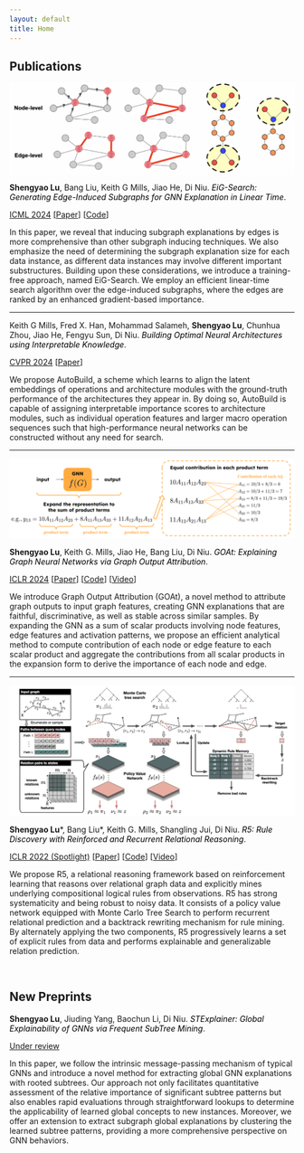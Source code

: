 ```yaml
---
layout: default
title: Home
---
```


## Publications

<img align="center" src="https://github.com/sluxsr/sluxsr.github.io/blob/master/pics/eig_figure1.png?raw=true">

**Shengyao Lu**, Bang Liu, Keith G Mills, Jiao He, Di Niu. <span style="color:black">*EiG-Search: Generating Edge-Induced Subgraphs for GNN Explanation in Linear Time*</span>.

[ICML 2024](https://openreview.net/forum?id=HO0g6cHVZx) [[Paper](https://arxiv.org/pdf/2405.01762)] [[Code](https://github.com/sluxsr/EiG-Search)]

In this paper, we reveal that inducing subgraph explanations by edges is more comprehensive than other subgraph inducing techniques. We also emphasize the need of determining the subgraph explanation size for each data instance, as different data instances may involve different important substructures. Building upon these considerations, we introduce a training-free approach, named EiG-Search. We employ an efficient linear-time search algorithm over the edge-induced subgraphs, where the edges are ranked by an enhanced gradient-based importance. 

- - -

Keith G Mills, Fred X. Han, Mohammad Salameh, **Shengyao Lu**, Chunhua Zhou, Jiao He, Fengyu Sun, Di Niu. <span style="color:black">*Building Optimal Neural Architectures using Interpretable Knowledge*</span>.

[CVPR 2024](https://openreview.net/forum?id=ZPCqYkEyLW) [[Paper](https://arxiv.org/pdf/2403.13293)]

We propose AutoBuild, a scheme which learns to align the latent embeddings of operations and architecture modules with the ground-truth performance of the architectures they appear in. By doing so, AutoBuild is capable of assigning interpretable importance scores to architecture modules, such as individual operation features and larger macro operation sequences such that high-performance neural networks can be constructed without any need for search. 

- - -

<img align="center" src="https://github.com/sluxsr/sluxsr.github.io/blob/master/pics/goat_overview.png?raw=true">

**Shengyao Lu**, Keith G. Mills, Jiao He, Bang Liu, Di Niu. <span style="color:black">*GOAt: Explaining Graph Neural Networks via Graph Output Attribution*</span>.

[ICLR 2024](https://openreview.net/forum?id=2Q8TZWAHv4) [[Paper](https://arxiv.org/pdf/2401.14578)] [[Code](https://github.com/sluxsr/GOAt)] [[Video](https://iclr.cc/virtual/2024/poster/19551)]

We introduce Graph Output Attribution (GOAt), a novel method to attribute graph outputs to input graph features, creating GNN explanations that are faithful, discriminative, as well as stable across similar samples. By expanding the GNN as a sum of scalar products involving node features, edge features and activation patterns, we propose an efficient analytical method to compute contribution of each node or edge feature to each scalar product and aggregate the contributions from all scalar products in the expansion form to derive the importance of each node and edge. 

- - - 

<img align="center" src="https://github.com/sluxsr/sluxsr.github.io/blob/master/pics/r5_overview.png?raw=true">

**Shengyao Lu**\*, Bang Liu\*, Keith G. Mills, Shangling Jui, Di Niu. <span style="color:black">*R5: Rule Discovery with Reinforced and Recurrent Relational Reasoning*</span>.

[ICLR 2022 (Spotlight)](https://openreview.net/forum?id=2eXhNpHeW6E) [[Paper](https://arxiv.org/pdf/2205.06454)] [[Code](https://github.com/sluxsr/r5_graph_reasoning)] [[Video](https://iclr.cc/virtual/2022/spotlight/7054)]

We propose R5, a relational reasoning framework based on reinforcement learning that reasons over relational graph data and explicitly mines underlying compositional logical rules from observations. R5 has strong systematicity and being robust to noisy data. It consists of a policy value network equipped with Monte Carlo Tree Search to perform recurrent relational prediction and a backtrack rewriting mechanism for rule mining. By alternately applying the two components, R5 progressively learns a set of explicit rules from data and performs explainable and generalizable relation prediction. 


<br> 

## New Preprints

**Shengyao Lu**, Jiuding Yang, Baochun Li, Di Niu. <span style="color:black">*STExplainer: Global Explainability of GNNs via Frequent SubTree Mining*</span>.

[Under review]()

In this paper, we follow the intrinsic message-passing mechanism of typical GNNs and introduce a novel method for extracting global GNN explanations with rooted subtrees. Our approach not only facilitates quantitative assessment of the relative importance of significant subtree patterns but also enables rapid evaluations through straightforward lookups to determine the applicability of learned global concepts to new instances. Moreover, we offer an extension to extract subgraph global explanations by clustering the learned subtree patterns, providing a more comprehensive perspective on GNN behaviors.
